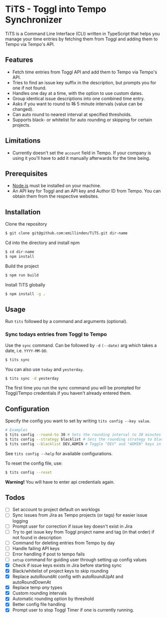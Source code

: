# TiTS - Toggl into Tempo Synchronizer

TiTS is a Command Line Interface (CLI) written in TypeScript that helps you manage your time entries by fetching them from Toggl and adding them to Tempo via Tempo's API.

## Features

- Fetch time entries from Toggl API and add them to Tempo via Tempo's API.
- Tries to find an issue key suffix in the description, but prompts you for one if not found.
- Handles one day at a time, with the option to use custom dates.
- Group identical issue descriptions into one combined time entry.
- Asks if you want to round to ~~15~~ 5 minute intervals (value can be changed).
- Can auto round to nearest interval at specified thresholds.
- Supports black- or whitelist for auto rounding or skipping for certain projects.

## Limitations

- Currently doesn't set the `account` field in Tempo. If your company is using it you'll have to add it manually afterwards for the time being.

## Prerequisites

- [Node.js](https://nodejs.org/en/) must be installed on your machine.
- An API key for Toggl and an API key and Author ID from Tempo. You can obtain them from the respective websites.

## Installation

Clone the repository

```bash
$ git clone git@github.com:emillinden/TiTS.git dir-name
```

Cd into the directory and install npm

```bash
$ cd dir-name
$ npm install
```

Build the project

```bash
$ npm run build
```

Install TiTS globally

```bash
$ npm install -g .
```

## Usage

Run `tits` followed by a command and arguments (optional).

### Sync todays entries from Toggl to Tempo

Use the `sync` command. Can be followed by `-d` `(--date)` arg which takes a date, i.e. `YYYY-MM-DD`.

```bash
$ tits sync
```

You can also use `today` and `yesterday`.

```bash
$ tits sync -d yesterday
```

The first time you run the sync command you will be prompted for Toggl/Tempo credentials if you haven't already entered them.

## Configuration

Specify the config you want to set by writing `tits config --key value`.

```bash
# Examples
$ tits config --round-to 30 # Sets the rounding interval to 30 minutes
$ tits config --strategy blacklist # Sets the rounding strategy to blacklist
$ tits config --blacklist DEV,ADMIN # Toggle "DEV" and "ADMIN" keys in the blacklist
```

See `tits config --help` for available configurations.

To reset the config file, use:

```bash
$ tits config --reset
```

**Warning!** You will have to enter api credentials again.

## Todos

- [ ] Set account to project default on worklogs
- [ ] Sync issues from Jira as Tempo projects (or tags) for easier issue logging
- [ ] Prompt user for correction if issue key doesn't exist in Jira
- [ ] Try to get issue key from Toggl project name and tag (in that order) if not found in description
- [ ] Command for deleting entries from Tempo by day
- [ ] Handle failing API keys
- [ ] Error handling if post to tempo fails
- [ ] `setup` command for guiding user through setting up config values
- [x] Check if issue keys exists in Jira before starting sync
- [x] Black/whitelist of project keys to skip rounding
- [x] Replace autoRoundAt config with autoRoundUpAt and autoRoundDownAt
- [x] Replace temp _any_ types
- [x] Custom rounding intervals
- [x] Automatic rounding option by threshold
- [x] Better config file handling
- [x] Prompt user to stop Toggl Timer if one is currently running.

